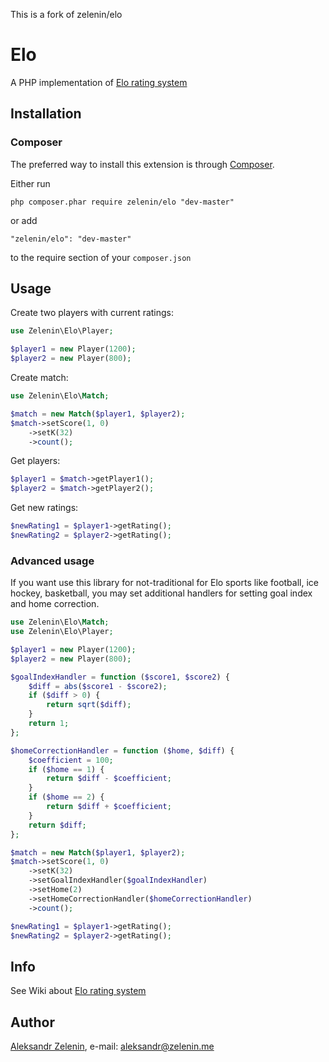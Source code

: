 This is a fork of zelenin/elo

# Elo

A PHP implementation of [Elo rating system](http://en.wikipedia.org/wiki/Elo_rating_system)

## Installation

### Composer

The preferred way to install this extension is through [Composer](http://getcomposer.org/).

Either run

```
php composer.phar require zelenin/elo "dev-master"
```

or add

```
"zelenin/elo": "dev-master"
```

to the require section of your ```composer.json```

## Usage

Create two players with current ratings:

```php
use Zelenin\Elo\Player;

$player1 = new Player(1200);
$player2 = new Player(800);
```

Create match:

```php
use Zelenin\Elo\Match;

$match = new Match($player1, $player2);
$match->setScore(1, 0)
    ->setK(32)
    ->count();
```

Get players:

```php
$player1 = $match->getPlayer1();
$player2 = $match->getPlayer2();
```

Get new ratings:

```php
$newRating1 = $player1->getRating();
$newRating2 = $player2->getRating();
```

### Advanced usage

If you want use this library for not-traditional for Elo sports like football, ice hockey, basketball, you may set additional handlers for setting goal index and home correction.

```php
use Zelenin\Elo\Match;
use Zelenin\Elo\Player;

$player1 = new Player(1200);
$player2 = new Player(800);

$goalIndexHandler = function ($score1, $score2) {
    $diff = abs($score1 - $score2);
    if ($diff > 0) {
        return sqrt($diff);
    }
    return 1;
};

$homeCorrectionHandler = function ($home, $diff) {
    $coefficient = 100;
    if ($home == 1) {
        return $diff - $coefficient;
    }
    if ($home == 2) {
        return $diff + $coefficient;
    }
    return $diff;
};

$match = new Match($player1, $player2);
$match->setScore(1, 0)
    ->setK(32)
    ->setGoalIndexHandler($goalIndexHandler)
    ->setHome(2)
    ->setHomeCorrectionHandler($homeCorrectionHandler)
    ->count();

$newRating1 = $player1->getRating();
$newRating2 = $player2->getRating();
```

## Info

See Wiki about [Elo rating system](http://en.wikipedia.org/wiki/Elo_rating_system)

## Author

[Aleksandr Zelenin](https://github.com/zelenin/), e-mail: [aleksandr@zelenin.me](mailto:aleksandr@zelenin.me)
